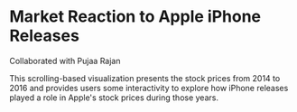 # Market Reaction to Apple iPhone Releases
Collaborated with Pujaa Rajan

This scrolling-based visualization presents the stock prices from 2014 to 2016 and provides users some interactivity to explore how iPhone releases played a role in Apple's stock prices during those years.
